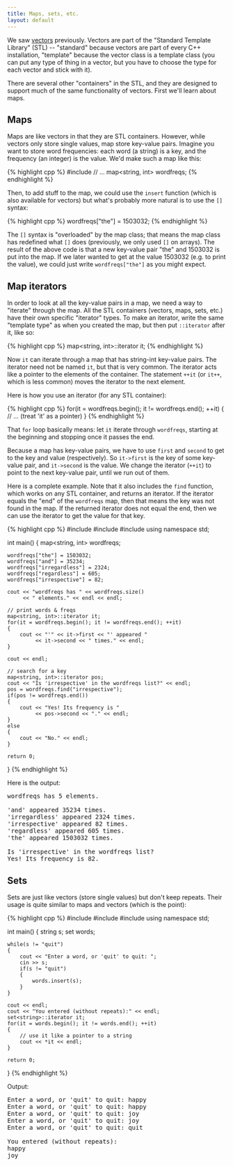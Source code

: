 ```yaml
---
title: Maps, sets, etc.
layout: default
---
```


We saw [vectors](/lecture/vectors.html) previously. Vectors are part of the
"Standard Template Library" (STL) -- "standard" because vectors are part of
every C++ installation, "template" because the vector class is a template class
(you can put any type of thing in a vector, but you have to choose the type for
each vector and stick with it).

There are several other "containers" in the STL, and they are designed to
support much of the same functionality of vectors. First we'll learn about
maps.

## Maps

Maps are like vectors in that they are STL containers. However, while vectors
only store single values, map store key-value pairs. Imagine you want to store
word frequencies: each word (a string) is a key, and the frequency (an integer)
is the value. We'd make such a map like this:

{% highlight cpp %}
#include <map>
// ...
map<string, int> wordfreqs;
{% endhighlight %}

Then, to add stuff to the map, we could use the `insert` function (which is
also available for vectors) but what's probably more natural is to use the `[]`
syntax:

{% highlight cpp %}
wordfreqs["the"] = 1503032;
{% endhighlight %}

The `[]` syntax is "overloaded" by the map class; that means the map class has
redefined what `[]` does (previously, we only used `[]` on arrays). The result
of the above code is that a new key-value pair "the" and 1503032 is put into
the map. If we later wanted to get at the value 1503032 (e.g. to print the
value), we could just write `wordfreqs["the"]` as you might expect.

## Map iterators

In order to look at all the key-value pairs in a map, we need a way to
"iterate" through the map. All the STL containers (vectors, maps, sets, etc.)
have their own specific "iterator" types. To make an iterator, write the same
"template type" as when you created the map, but then put `::iterator` after
it, like so:

{% highlight cpp %}
map<string, int>::iterator it;
{% endhighlight %}

Now `it` can iterate through a map that has string-int key-value pairs. The
iterator need not be named `it`, but that is very common. The iterator acts
like a pointer to the elements of the container. The statement `++it` (or
`it++`, which is less common) moves the iterator to the next element.

Here is how you use an iterator (for any STL container):

{% highlight cpp %}
for(it = wordfreqs.begin(); it != wordfreqs.end(); ++it)
{
    // ... (treat 'it' as a pointer)
}
{% endhighlight %}

That `for` loop basically means: let `it` iterate through `wordfreqs`, starting
at the beginning and stopping once it passes the end.

Because a map has key-value pairs, we have to use `first` and `second` to get
to the key and value (respectively). So `it->first` is the key of some
key-value pair, and `it->second` is the value. We change the iterator (`++it`)
to point to the next key-value pair, until we run out of them.

Here is a complete example. Note that it also includes the `find` function,
which works on any STL container, and returns an iterator. If the iterator
equals the "end" of the `wordfreqs` map, then that means the key was not found
in the map. If the returned iterator does not equal the end, then we can use
the iterator to get the value for that key.

{% highlight cpp %}
#include <iostream>
#include <string>
#include <map>
using namespace std;

int main()
{
    map<string, int> wordfreqs;

    wordfreqs["the"] = 1503032;
    wordfreqs["and"] = 35234;
    wordfreqs["irregardless"] = 2324;
    wordfreqs["regardless"] = 605;
    wordfreqs["irrespective"] = 82;

    cout << "wordfreqs has " << wordfreqs.size()
         << " elements." << endl << endl;

    // print words & freqs
    map<string, int>::iterator it;
    for(it = wordfreqs.begin(); it != wordfreqs.end(); ++it)
    {
        cout << "'" << it->first << "' appeared "
             << it->second << " times." << endl;
    }

    cout << endl;

    // search for a key
    map<string, int>::iterator pos;
    cout << "Is 'irrespective' in the wordfreqs list?" << endl;
    pos = wordfreqs.find("irrespective");
    if(pos != wordfreqs.end())
    {
        cout << "Yes! Its frequency is "
             << pos->second << "." << endl;
    }
    else
    {
        cout << "No." << endl;
    }

    return 0;
}
{% endhighlight %}

Here is the output:

<pre>
wordfreqs has 5 elements.

'and' appeared 35234 times.
'irregardless' appeared 2324 times.
'irrespective' appeared 82 times.
'regardless' appeared 605 times.
'the' appeared 1503032 times.

Is 'irrespective' in the wordfreqs list?
Yes! Its frequency is 82.
</pre>


## Sets

Sets are just like vectors (store single values) but don't keep repeats. Their
usage is quite similar to maps and vectors (which is the point):

{% highlight cpp %}
#include <iostream>
#include <string>
#include <set>
using namespace std;

int main()
{
    string s;
    set<string> words;

    while(s != "quit")
    {
        cout << "Enter a word, or 'quit' to quit: ";
        cin >> s;
        if(s != "quit")
        {
            words.insert(s);
        }
    }

    cout << endl;
    cout << "You entered (without repeats):" << endl;
    set<string>::iterator it;
    for(it = words.begin(); it != words.end(); ++it)
    {
        // use it like a pointer to a string
        cout << *it << endl;
    }

    return 0;
}
{% endhighlight %}

Output:

<pre>
Enter a word, or 'quit' to quit: happy
Enter a word, or 'quit' to quit: happy
Enter a word, or 'quit' to quit: joy
Enter a word, or 'quit' to quit: joy
Enter a word, or 'quit' to quit: quit

You entered (without repeats):
happy
joy
</pre>




